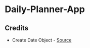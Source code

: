 # Daily-Planner-App


  ## Credits
  - Create Date Object - [Source](https://phoenixnap.com/kb/how-to-get-the-current-date-and-time-javascript)